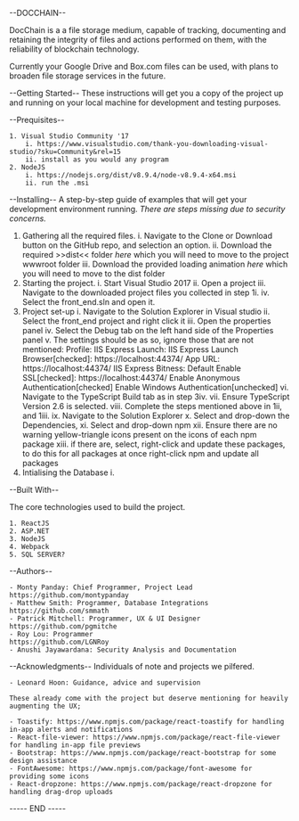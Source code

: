--DOCCHAIN--

DocChain is a a file storage medium, capable of tracking, documenting and retaining the integrity of files and actions performed on them, with the reliability of blockchain technology.

Currently your Google Drive and Box.com files can be used, with plans to broaden file storage services in the future.

--Getting Started--
These instructions will get you a copy of the project up and running on your local machine for development and testing purposes. 

--Prequisites--

	1. Visual Studio Community '17
		i. https://www.visualstudio.com/thank-you-downloading-visual-studio/?sku=Community&rel=15
		ii. install as you would any program
	2. NodeJS
		i. https://nodejs.org/dist/v8.9.4/node-v8.9.4-x64.msi
		ii. run the .msi
	
--Installing--
A step-by-step guide of examples that will get your development environment running. *There are steps missing due to security concerns.*

1. Gathering all the required files.
	i. Navigate to the Clone or Download button on the GitHub repo, and selection an option.
	ii. Download the required >>dist<< folder _here_ which you will need to move to the project wwwroot folder
	iii. Download the provided loading animation _here_ which you will need to move to the dist folder 
2. Starting the project.
	i. Start Visual Studio 2017
	ii. Open a project
	iii. Navigate to the downloaded project files you collected in step 1i. 
	iv. Select the front_end.sln and open it.
3. Project set-up
	i. Navigate to the Solution Explorer in Visual studio
	ii. Select the front_end project and right click it
	iii. Open the properties panel
	iv. Select the Debug tab on the left hand side of the Properties panel
	v. The settings should be as so, ignore those that are not mentioned:
		Profile: IIS Express
		Launch: IIS Express
		Launch Browser[checked]: https://localhost:44374/
		App URL: https://localhost:44374/
		IIS Express Bitness: Default
		Enable SSL[checked]: https://localhost:44374/
		Enable Anonymous Authentication[checked]
		Enable Windows Authentication[unchecked]
	vi. Navigate to the TypeScript Build tab as in step 3iv.
	vii. Ensure TypeScript Version 2.6 is selected.
	viii. Complete the steps mentioned above in 1ii, and 1iii.
	ix. Navigate to the Solution Explorer
	x. Select and drop-down the Dependencies,
	xi. Select and drop-down npm
	xii. Ensure there are no warning yellow-triangle icons present on the icons of each npm package
	xiii. if there are, select, right-click and update these packages, to do this for all packages at once right-click npm and update all packages
4. Intialising the Database
	i.

	
--Built With--

The core technologies used to build the project.

	1. ReactJS
	2. ASP.NET
	3. NodeJS
	4. Webpack
	5. SQL SERVER?


--Authors--


	- Monty Panday: Chief Programmer, Project Lead 					https://github.com/montypanday
	- Matthew Smith: Programmer, Database Integrations				https://github.com/smmath
	- Patrick Mitchell: Programmer, UX & UI Designer					https://github.com/pgmitche
	- Roy Lou: Programmer														https://github.com/LGNRoy
	- Anushi Jayawardana: Security Analysis and Documentation

	
--Acknowledgments--
Individuals of note and projects we pilfered.

	- Leonard Hoon: Guidance, advice and supervision
	
	These already come with the project but deserve mentioning for heavily augmenting the UX;

	- Toastify: https://www.npmjs.com/package/react-toastify for handling in-app alerts and notifications
	- React-file-viewer: https://www.npmjs.com/package/react-file-viewer for handling in-app file previews
	- Bootstrap: https://www.npmjs.com/package/react-bootstrap for some design assistance
	- FontAwesome: https://www.npmjs.com/package/font-awesome for providing some icons
	- React-dropzone: https://www.npmjs.com/package/react-dropzone for handling drag-drop uploads

----- END -----	
